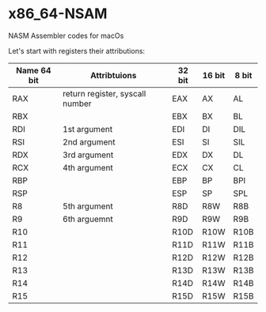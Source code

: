 # x86_64-NSAM
NASM Assembler codes for macOs

Let's start with  registers their attributions:

Name 64 bit   | Attribtuions      | 32 bit | 16 bit | 8 bit |
------ | ------------------|--------|--------|-------|
RAX    | return register, syscall number | EAX | AX | AL |
RBX    |              | EBX | BX | BL |
RDI    | 1st argument | EDI | DI | DIL |
RSI    | 2nd argument | ESI | SI | SIL |
RDX    | 3rd argument | EDX | DX | DL |
RCX    | 4th argument | ECX | CX | CL |
RBP    |              | EBP | BP | BPl |
RSP    |              | ESP | SP | SPL |
R8     | 5th argument | R8D | R8W | R8B |
R9     | 6th arguemnt | R9D | R9W | R9B |
R10    |              | R10D | R10W | R10B |
R11    |              | R11D | R11W | R11B |
R12    |              | R12D | R12W | R12B |
R13    |              | R13D | R13W | R13B |
R14    |              | R14D | R14W | R14B |
R15    |              | R15D | R15W | R15B |


